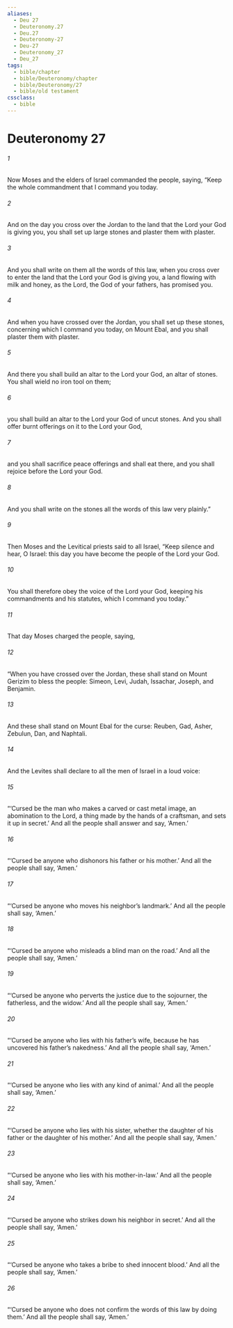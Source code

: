 ```yaml
---
aliases:
  - Deu 27
  - Deuteronomy.27
  - Deu.27
  - Deuteronomy-27
  - Deu-27
  - Deuteronomy_27
  - Deu_27
tags:
  - bible/chapter
  - bible/Deuteronomy/chapter
  - bible/Deuteronomy/27
  - bible/old testament
cssclass:
  - bible
---
```


# Deuteronomy 27

###### 1
Now Moses and the elders of Israel commanded the people, saying, “Keep the whole commandment that I command you today.
###### 2
And on the day you cross over the Jordan to the land that the Lord your God is giving you, you shall set up large stones and plaster them with plaster.
###### 3
And you shall write on them all the words of this law, when you cross over to enter the land that the Lord your God is giving you, a land flowing with milk and honey, as the Lord, the God of your fathers, has promised you.
###### 4
And when you have crossed over the Jordan, you shall set up these stones, concerning which I command you today, on Mount Ebal, and you shall plaster them with plaster.
###### 5
And there you shall build an altar to the Lord your God, an altar of stones. You shall wield no iron tool on them;
###### 6
you shall build an altar to the Lord your God of uncut stones. And you shall offer burnt offerings on it to the Lord your God,
###### 7
and you shall sacrifice peace offerings and shall eat there, and you shall rejoice before the Lord your God.
###### 8
And you shall write on the stones all the words of this law very plainly.”
###### 9
Then Moses and the Levitical priests said to all Israel, “Keep silence and hear, O Israel: this day you have become the people of the Lord your God.
###### 10
You shall therefore obey the voice of the Lord your God, keeping his commandments and his statutes, which I command you today.”
###### 11
That day Moses charged the people, saying,
###### 12
“When you have crossed over the Jordan, these shall stand on Mount Gerizim to bless the people: Simeon, Levi, Judah, Issachar, Joseph, and Benjamin.
###### 13
And these shall stand on Mount Ebal for the curse: Reuben, Gad, Asher, Zebulun, Dan, and Naphtali.
###### 14
And the Levites shall declare to all the men of Israel in a loud voice:
###### 15
“‘Cursed be the man who makes a carved or cast metal image, an abomination to the Lord, a thing made by the hands of a craftsman, and sets it up in secret.’ And all the people shall answer and say, ‘Amen.’
###### 16
“‘Cursed be anyone who dishonors his father or his mother.’ And all the people shall say, ‘Amen.’
###### 17
“‘Cursed be anyone who moves his neighbor’s landmark.’ And all the people shall say, ‘Amen.’
###### 18
“‘Cursed be anyone who misleads a blind man on the road.’ And all the people shall say, ‘Amen.’
###### 19
“‘Cursed be anyone who perverts the justice due to the sojourner, the fatherless, and the widow.’ And all the people shall say, ‘Amen.’
###### 20
“‘Cursed be anyone who lies with his father’s wife, because he has uncovered his father’s nakedness.’ And all the people shall say, ‘Amen.’
###### 21
“‘Cursed be anyone who lies with any kind of animal.’ And all the people shall say, ‘Amen.’
###### 22
“‘Cursed be anyone who lies with his sister, whether the daughter of his father or the daughter of his mother.’ And all the people shall say, ‘Amen.’
###### 23
“‘Cursed be anyone who lies with his mother-in-law.’ And all the people shall say, ‘Amen.’
###### 24
“‘Cursed be anyone who strikes down his neighbor in secret.’ And all the people shall say, ‘Amen.’
###### 25
“‘Cursed be anyone who takes a bribe to shed innocent blood.’ And all the people shall say, ‘Amen.’
###### 26
“‘Cursed be anyone who does not confirm the words of this law by doing them.’ And all the people shall say, ‘Amen.’


